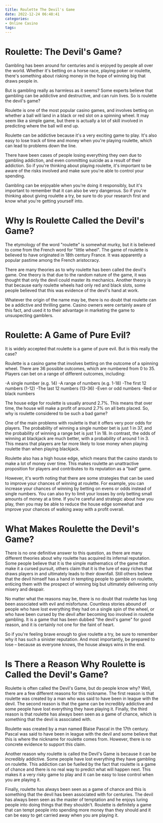 ```yaml
---
title: Roulette The Devil's Game
date: 2022-12-24 06:48:41
categories:
- Online Casino
tags:
---
```



#  Roulette: The Devil's Game?

Gambling has been around for centuries and is enjoyed by people all over the world. Whether it's betting on a horse race, playing poker or roulette, there's something about risking money in the hope of winning big that draws people in.

But is gambling really as harmless as it seems? Some experts believe that gambling can be addictive and destructive, and can ruin lives. So is roulette the devil's game?

Roulette is one of the most popular casino games, and involves betting on whether a ball will land in a black or red slot on a spinning wheel. It may seem like a simple game, but there is actually a lot of skill involved in predicting where the ball will end up.

Roulette can be addictive because it's a very exciting game to play. It's also easy to lose track of time and money when you're playing roulette, which can lead to problems down the line.

There have been cases of people losing everything they own due to gambling addiction, and even committing suicide as a result of their addiction. So if you're thinking about playing roulette, it's important to be aware of the risks involved and make sure you're able to control your spending.

Gambling can be enjoyable when you're doing it responsibly, but it's important to remember that it can also be very dangerous. So if you're thinking about giving roulette a try, be sure to do your research first and know what you're getting yourself into.

#  Why Is Roulette Called the Devil's Game?

The etymology of the word "roulette" is somewhat murky, but it is believed to come from the French word for "little wheel". The game of roulette is believed to have originated in 18th century France. It was apparently a popular pastime among the French aristocracy.

There are many theories as to why roulette has been called the devil's game. One theory is that due to the random nature of the game, it was thought that only the devil could master its mechanics. Another theory is that because early roulette wheels had only red and black slots, some people believed that this was evidence of the devil's hand at work.

Whatever the origin of the name may be, there is no doubt that roulette can be a addictive and thrilling game. Casino owners were certainly aware of this fact, and used it to their advantage in marketing the game to unsuspecting gamblers.

#  Roulette: A Game of Pure Evil?

It is widely accepted that roulette is a game of pure evil. But is this really the case?

Roulette is a casino game that involves betting on the outcome of a spinning wheel. There are 36 possible outcomes, which are numbered from 0 to 35. Players can bet on a range of different outcomes, including:

-A single number (e.g. 14)
-A range of numbers (e.g. 1-18)
-The first 12 numbers (1-12)
-The last 12 numbers (13-36)
-Even or odd numbers
-Red or black numbers

The house edge for roulette is usually around 2.7%. This means that over time, the house will make a profit of around 2.7% on all bets placed. So, why is roulette considered to be such a bad game?

One of the main problems with roulette is that it offers very poor odds for players. The probability of winning a single number bet is just 1 in 37, and the probability of winning a range bet is just 1 in 18. In contrast, the odds of winning at blackjack are much better, with a probability of around 1 in 3. This means that players are far more likely to lose money when playing roulette than when playing blackjack.

Roulette also has a high house edge, which means that the casino stands to make a lot of money over time. This makes roulette an unattractive proposition for players and contributes to its reputation as a "bad" game.

However, it's worth noting that there are some strategies that can be used to improve your chances of winning at roulette. For example, you can increase your chances of winning by betting on evens or odds instead of single numbers. You can also try to limit your losses by only betting small amounts of money at a time. If you're careful and strategic about how you play, then you may be able to reduce the house edge somewhat and improve your chances of walking away with a profit overall.

#  What Makes Roulette the Devil's Game?

There is no one definitive answer to this question, as there are many different theories about why roulette has acquired its infernal reputation. Some people believe that it is the simple mathematics of the game that make it a cursed pursuit, others claim that it is the lure of easy riches that draws players in and ultimately leads to their downfall. Still others believe that the devil himself has a hand in tempting people to gamble on roulette, enticing them with the prospect of winning big but ultimately delivering only misery and despair.

No matter what the reasons may be, there is no doubt that roulette has long been associated with evil and misfortune. Countless stories abound of people who have lost everything they had on a single spin of the wheel, or who have been cursed by the devil after becoming too involved in roulette gambling. It is a game that has been dubbed "the devil's game" for good reason, and it is certainly not one for the faint of heart.

So if you're feeling brave enough to give roulette a try, be sure to remember why it has such a sinister reputation. And most importantly, be prepared to lose – because as everyone knows, the house always wins in the end.

#  Is There a Reason Why Roulette is Called the Devil's Game?

Roulette is often called the Devil's Game, but do people know why? Well, there are a few different reasons for this nickname. The first reason is that roulette was created by a man who was said to have been in league with the devil. The second reason is that the game can be incredibly addictive and some people have lost everything they have playing it. Finally, the third reason is that roulette has always been seen as a game of chance, which is something that the devil is associated with.

Roulette was created by a man named Blaise Pascal in the 17th century. Pascal was said to have been in league with the devil and some believe that this is where the nickname for roulette comes from. However, there is no concrete evidence to support this claim.

Another reason why roulette is called the Devil's Game is because it can be incredibly addictive. Some people have lost everything they have gambling on roulette. This addiction can be fuelled by the fact that roulette is a game of chance and there is no real way to predict what will happen next. This makes it a very risky game to play and it can be easy to lose control when you are playing it.

Finally, roulette has always been seen as a game of chance and this is something that the devil has been associated with for centuries. The devil has always been seen as the master of temptation and he enjoys luring people into doing things that they shouldn't. Roulette is definitely a game that can tempt people into spending more money than they should and it can be easy to get carried away when you are playing it.